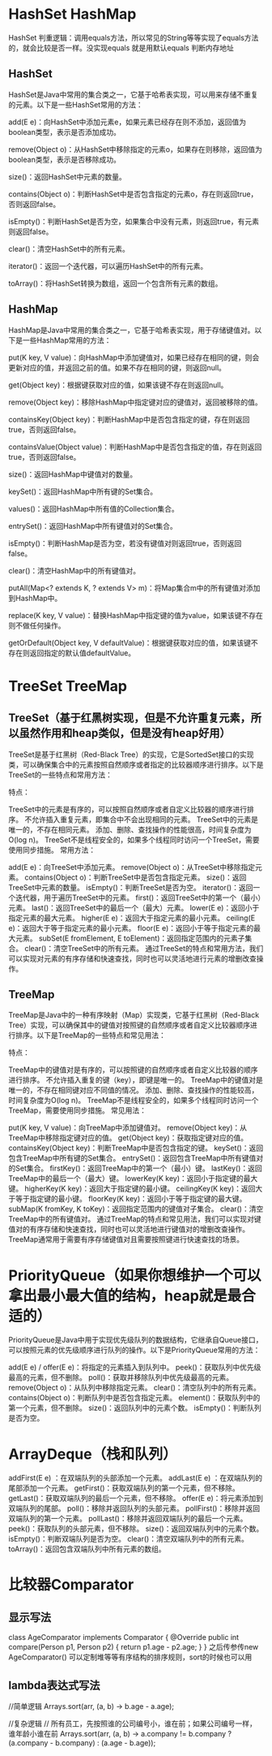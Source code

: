 # HashSet HashMap
HashSet 判重逻辑：调用equals方法，所以常见的String等等实现了equals方法的，就会比较是否一样。没实现equals 就是用默认equals 判断内存地址
## HashSet
HashSet是Java中常用的集合类之一，它基于哈希表实现，可以用来存储不重复的元素。以下是一些HashSet常用的方法：

add(E e)：向HashSet中添加元素e，如果元素已经存在则不添加，返回值为boolean类型，表示是否添加成功。

remove(Object o)：从HashSet中移除指定的元素o，如果存在则移除，返回值为boolean类型，表示是否移除成功。

size()：返回HashSet中元素的数量。

contains(Object o)：判断HashSet中是否包含指定的元素o，存在则返回true，否则返回false。

isEmpty()：判断HashSet是否为空，如果集合中没有元素，则返回true，有元素则返回false。

clear()：清空HashSet中的所有元素。

iterator()：返回一个迭代器，可以遍历HashSet中的所有元素。

toArray()：将HashSet转换为数组，返回一个包含所有元素的数组。
## HashMap
HashMap是Java中常用的集合类之一，它基于哈希表实现，用于存储键值对。以下是一些HashMap常用的方法：

put(K key, V value)：向HashMap中添加键值对，如果已经存在相同的键，则会更新对应的值，并返回之前的值。如果不存在相同的键，则返回null。

get(Object key)：根据键获取对应的值，如果该键不存在则返回null。

remove(Object key)：移除HashMap中指定键对应的键值对，返回被移除的值。

containsKey(Object key)：判断HashMap中是否包含指定的键，存在则返回true，否则返回false。

containsValue(Object value)：判断HashMap中是否包含指定的值，存在则返回true，否则返回false。

size()：返回HashMap中键值对的数量。

keySet()：返回HashMap中所有键的Set集合。

values()：返回HashMap中所有值的Collection集合。

entrySet()：返回HashMap中所有键值对的Set集合。

isEmpty()：判断HashMap是否为空，若没有键值对则返回true，否则返回false。

clear()：清空HashMap中的所有键值对。

putAll(Map<? extends K, ? extends V> m)：将Map集合m中的所有键值对添加到HashMap中。

replace(K key, V value)：替换HashMap中指定键的值为value，如果该键不存在则不做任何操作。

getOrDefault(Object key, V defaultValue)：根据键获取对应的值，如果该键不存在则返回指定的默认值defaultValue。


# TreeSet TreeMap
## TreeSet（基于红黑树实现，但是不允许重复元素，所以虽然作用和heap类似，但是没有heap好用）
TreeSet是基于红黑树（Red-Black Tree）的实现，它是SortedSet接口的实现类，可以确保集合中的元素按照自然顺序或者指定的比较器顺序进行排序。以下是TreeSet的一些特点和常用方法：

特点：

TreeSet中的元素是有序的，可以按照自然顺序或者自定义比较器的顺序进行排序。
不允许插入重复元素，即集合中不会出现相同的元素。
TreeSet中的元素是唯一的，不存在相同元素。
添加、删除、查找操作的性能很高，时间复杂度为O(log n)。
TreeSet不是线程安全的，如果多个线程同时访问一个TreeSet，需要使用同步措施。
常用方法：

add(E e)：向TreeSet中添加元素。
remove(Object o)：从TreeSet中移除指定元素。
contains(Object o)：判断TreeSet中是否包含指定元素。
size()：返回TreeSet中元素的数量。
isEmpty()：判断TreeSet是否为空。
iterator()：返回一个迭代器，用于遍历TreeSet中的元素。
first()：返回TreeSet中的第一个（最小）元素。
last()：返回TreeSet中的最后一个（最大）元素。
lower(E e)：返回小于指定元素的最大元素。
higher(E e)：返回大于指定元素的最小元素。
ceiling(E e)：返回大于等于指定元素的最小元素。
floor(E e)：返回小于等于指定元素的最大元素。
subSet(E fromElement, E toElement)：返回指定范围内的元素子集合。
clear()：清空TreeSet中的所有元素。
通过TreeSet的特点和常用方法，我们可以实现对元素的有序存储和快速查找，同时也可以灵活地进行元素的增删改查操作。
## TreeMap
TreeMap是Java中的一种有序映射（Map）实现类，它基于红黑树（Red-Black Tree）实现，可以确保其中的键值对按照键的自然顺序或者自定义比较器顺序进行排序。以下是TreeMap的一些特点和常见用法：

特点：

TreeMap中的键值对是有序的，可以按照键的自然顺序或者自定义比较器的顺序进行排序。
不允许插入重复的键（key），即键是唯一的。
TreeMap中的键值对是唯一的，不存在相同键对应不同值的情况。
添加、删除、查找操作的性能较高，时间复杂度为O(log n)。
TreeMap不是线程安全的，如果多个线程同时访问一个TreeMap，需要使用同步措施。
常见用法：

put(K key, V value)：向TreeMap中添加键值对。
remove(Object key)：从TreeMap中移除指定键对应的值。
get(Object key)：获取指定键对应的值。
containsKey(Object key)：判断TreeMap中是否包含指定的键。
keySet()：返回包含TreeMap中所有键的Set集合。
entrySet()：返回包含TreeMap中所有键值对的Set集合。
firstKey()：返回TreeMap中的第一个（最小）键。
lastKey()：返回TreeMap中的最后一个（最大）键。
lowerKey(K key)：返回小于指定键的最大键。
higherKey(K key)：返回大于指定键的最小键。
ceilingKey(K key)：返回大于等于指定键的最小键。
floorKey(K key)：返回小于等于指定键的最大键。
subMap(K fromKey, K toKey)：返回指定范围内的键值对子集合。
clear()：清空TreeMap中的所有键值对。
通过TreeMap的特点和常见用法，我们可以实现对键值对的有序存储和快速查找，同时也可以灵活地进行键值对的增删改查操作。TreeMap通常用于需要有序存储键值对且需要按照键进行快速查找的场景。

# PriorityQueue（如果你想维护一个可以拿出最小最大值的结构，heap就是最合适的）
PriorityQueue是Java中用于实现优先级队列的数据结构，它继承自Queue接口，可以按照元素的优先级顺序进行队列的操作。以下是PriorityQueue常用的方法：

add(E e) / offer(E e)：将指定的元素插入到队列中。
peek()：获取队列中优先级最高的元素，但不删除。
poll()：获取并移除队列中优先级最高的元素。
remove(Object o)：从队列中移除指定元素。
clear()：清空队列中的所有元素。
contains(Object o)：判断队列中是否包含指定元素。
element()：获取队列中的第一个元素，但不删除。
size()：返回队列中的元素个数。
isEmpty()：判断队列是否为空。

# ArrayDeque（栈和队列）


addFirst(E e) ：在双端队列的头部添加一个元素。
addLast(E e) ：在双端队列的尾部添加一个元素。
getFirst()：获取双端队列的第一个元素，但不移除。
getLast()：获取双端队列的最后一个元素，但不移除。
offer(E e)：将元素添加到双端队列的尾部。
poll()：移除并返回队列的头部元素。
pollFirst()：移除并返回双端队列的第一个元素。
pollLast()：移除并返回双端队列的最后一个元素。
peek()：获取队列的头部元素，但不移除。
size()：返回双端队列中的元素个数。
isEmpty()：判断双端队列是否为空。
clear()：清空双端队列中的所有元素。
toArray()：返回包含双端队列中所有元素的数组。

# 比较器Comparator
## 显示写法
class AgeComparator implements Comparator<Person> {
    @Override
    public int compare(Person p1, Person p2) {
        return p1.age - p2.age;
    }
}
之后传参传new AgeComparator()  可以定制堆等等有序结构的排序规则，sort的时候也可以用

## lambda表达式写法
//简单逻辑
Arrays.sort(arr, (a, b) -> b.age - a.age);

//复杂逻辑
// 所有员工，先按照谁的公司编号小，谁在前；如果公司编号一样，谁年龄小谁在前
Arrays.sort(arr, (a, b) -> a.company != b.company ? (a.company - b.company) : (a.age - b.age));